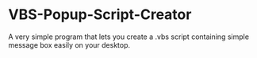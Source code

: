 # VBS-Popup-Script-Creator
A very simple program that lets you create a .vbs script containing simple message box easily on your desktop.